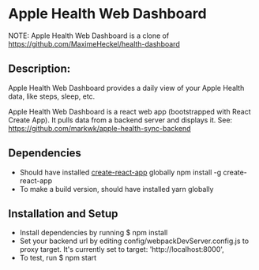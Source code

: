 # Apple Health Web Dashboard

NOTE: Apple Health Web Dashboard is a clone of https://github.com/MaximeHeckel/health-dashboard

## Description: 

Apple Health Web Dashboard provides a daily view of your Apple Health data, like steps, sleep, etc. 

Apple Health Web Dashboard is a react web app (bootstrapped with React Create App). It pulls data from a backend server and displays it. See: https://github.com/markwk/apple-health-sync-backend

## Dependencies
* Should have installed [create-react-app](https://github.com/facebookincubator/create-react-app) globally
  npm install -g create-react-app
* To make a build version, should have installed yarn globally

## Installation and Setup 

* Install dependencies by running $ npm install 
* Set your backend url by editing config/webpackDevServer.config.js to proxy target. It's currently set to target: 'http://localhost:8000',
* To test, run $ npm start
